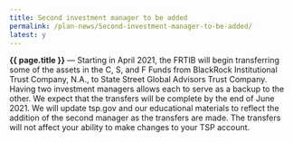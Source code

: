 ```yaml
---
title: Second investment manager to be added
permalink: /plan-news/Second-investment-manager-to-be-added/
latest: y
---
```

**{{ page.title }}** &#8212; Starting in April 2021, the FRTIB will begin transferring some of the assets in the C, S, and F Funds from BlackRock Institutional Trust Company, N.A., to State Street Global Advisors Trust Company. Having two investment managers allows each to serve as a backup to the other. We expect that the transfers will be complete by the end of June 2021. We will update tsp.gov and our educational materials to reflect the addition of the second manager as the transfers are made. The transfers will not affect your ability to make changes to your TSP account.
